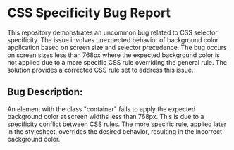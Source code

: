 # CSS Specificity Bug Report

This repository demonstrates an uncommon bug related to CSS selector specificity.  The issue involves unexpected behavior of background color application based on screen size and selector precedence. The bug occurs on screen sizes less than 768px where the expected background color is not applied due to a more specific CSS rule overriding the general rule.  The solution provides a corrected CSS rule set to address this issue.

## Bug Description:

An element with the class "container" fails to apply the expected background color at screen widths less than 768px. This is due to a specificity conflict between CSS rules.  The more specific rule, applied later in the stylesheet, overrides the desired behavior, resulting in the incorrect background color.